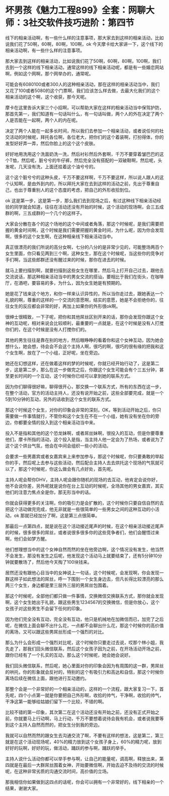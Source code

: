 # 坏男孩《魅力工程899》全套：网聊大师：3社交软件技巧进阶：第四节

线下的相亲活动啊，有一些什么样的注意事项，那大家去到这样的相亲活动，比如说我们花了50啊，60啊，80啊，100啊，ok 今天摩卡给大家讲一下，这个线下的相亲活动啊，有一些什么样的注意事项。

那大家去到这样的相亲活动，比如说我们花了50啊，60啊，80啊，100啊，我们去到一个这样的线下相亲活动，通常这样的线下相亲活动呢，都是有一些婚恋网站啊，例如这个网啊，那个网举办的，通常呢。

可能会有6080100或者300人的这种相亲活动，那在这样的相亲活动当中，我们又花了100或者5080的这个门票啊，我们应该怎么样去做，去最大化我们的这个相亲活动的这个啊，这个收获，那今天呢。

摩卡在这里告诉大家三个小招啊，可以帮助大家在这样的相亲活动当中保驾护防，那首先第一，我们知道有一句话叫什么，有一句话叫做，两个人的外在决定了两个人是否能在一起啊，两个人的内在呢。

决定了两个人能在一起多长时间，所以我们去参加一个相亲活动，或者说任何的社交活动的时候呢，拜托各位啊，各位老大，把你们的这个着装啊，打扮得体，你的发型好好弄一弄，然后你脸上的这个这个皮肤。

好好地用洗用这个洗面奶洗一洗，然后衬衫然后外套啊，千万不要穿着皱巴巴的这个T恤，然后呢，脏兮兮的牛仔裤，然后完全没有搭配的一双破鞋啊，然后呢，头发呢，几天没有洗，上面还挂着这个油兮兮的。

这个这个脏兮兮的这种头皮，千万不要这样啊，千万不要这样，所以说人跟人的这个认知啊，是由外到内的，所以拜托大家在去到这样的活动之前，先出于尊重自己，也出于尊重别人的这个态度的考虑，把自己的外形收拾到位。

ok 这是第一步，这是第一步，那么我们去到现场之后，有过这种线下相亲活动经验的同学就会知道，往往在活动还没有开始的时候，这个活动的现场啊，会三五成群的啊，三五成群的一个几个的这样子。

大家会分散在各个的这个场地的这个中间或者角落，那这个时候呢，是我们需要把握的黄金时间啊，这个时候是我们需要把握的黄金时间，为什么呢，因为你会发现啊，很多的这个女生啊，在这种相亲线下相亲活动当中。

真正很漂亮的我们所说的高分女啊，七分的八分的是非常少见的，可能整场两百个女生里面，你只看见两到三个啊，这种女生，那在这个时候呢，当这些你的竞争对手们啊，当这些郎群还没有醒过来的时候，那你在进去的时候。

就马上要扫描到啊，就要扫描到这些女生在哪里，然后马上打开自己过去，跟他去交流说话，那这种相亲活动当中的男女交流的搭讪，要相比于我们在街头，在咖啡厅，在酒吧，要容易的多，为什么，因为女生她是有预期的。

她是花了钱来这个地方，和你一样来认识异性的，所以当你走过去，跟她表达一个礼貌的啊，尊重的这样的一个交流的意愿啊，结实的意愿，她是不会拒绝你的，往往女生的反应都会非常的好，再加上如果你的外形很ok啊。

很绅士很精致，一下子呢，把你和其他屌丝区别开来的话，那你会发现你跟这个女神的互动呢，相对来说会比较顺利，最重要的一点就是，在这个时候是没有人打搅你们的，在这个时候是没有人打搅你们的。

其他的男生往往是靠在别的地方，然后眼睁睁的看着你和这个女神互动，因为她会想什么，她会想，待会会不会这个主持人啊，很巧的啊，很巧的很有缘的把我和这个女生啊，放在了一个小组，正好呢，坐在旁边。

她还在幻想这样，还在做着这样的梦的时候呢，你就已经开始行动了，这是第二步，这是第二步，那么在这一步做完之后，你跟这个女生可能会有个三五分钟，甚至更长时间的一个互动，这个时候你已经可以拿到她的联系方式。

因为你们聊得很好嘛，聊得很开心，那交换一个联系方式，所有的东西在这一步，在整个活动，官方的活动主持人，还没有说开始之前，这些全部要完成，就是一个5到10分钟的互动，另外的话收到这个女生的联系方式。

那这个时候这个女生，对你的印象会非常的深刻，OK，等到活动开始之后，你只需要做一件事情就行，不管你和这个女生在不在一个小组，她有没有坐在你的旁边，你都要全情的投入到这个相亲活动当中来。

投入不是指和其他的这个恐龙妹啊，或者屌丝妹啊，很投入的互动，但是你要尊重他们，摩卡所指的活动，这个投入是指，当主持人他一定会为了热场，或者说为了这个这个烘台气氛，他会在中间会组织一些小的活动。

会要求一些男嘉宾或者女嘉宾来上来参加参与，那这个时候呢，你只要勇敢的举起你的手，然后呢上去参与这些活动，然后配合主持人去去烘托这个现场的气氛就可以了，那这个时候呢，你这么做会有几点好处，首先呢。

主持人呢会帮你DHV，主持人呢会跟你随机的现场的去互动，他肯定会说你好，他不会说你差，另外呢就是说你在台上互动的时候呢，全场其他的男女嘉宾，其实他们的注意力焦点全是你，那无形当中的话。

你就会获得更多的关注啊，你的吸引力是会扩散的，这个时候你只要自信自然的去把这个活动做完完成，他无非就是一些很简单的一些男女之间的这种互动的小活动，ok 那就已经加分了啊，这是第三点很简单。

那最后一点第四点，就是说在这个活动接近尾声的时候，在这个相亲活动接近尾声的时候，很多很多的屌丝，或者说很多很多你的这些竞争者们，他们会醒悟过来啊，他们会如梦方醒。

他们想理想当中的这个女神自然而然的坐在他旁边啊，这个情况没有发生，他当然不会发生，那没有发生之后呢，他发现这个活动马上就要结束了，还有5分钟10分钟就要散场了，然后他今天掏了100块钱来。

居然还没有跟他心目当中的女神说上一句话，这个时候呢，会发现啊，你会发现一群这样子如此想法的屌丝，呼一下围到一个女生身边去，但凡长得比较漂亮的那么两三个女生，身边都是里三层外三层的男屌丝包围着。

那这个时候呢，全部他们都只做一件事情，交换微信交换联系方式，那你就会发现啊，这个女生她出于礼貌，跟这些男生1234567的交换微信，但是你放心，这个女孩子对这些男生不会留下任何的印象。

因为他们完全没有互动，完全没有互动，他只是机械地在加微信而已，加完了之后呢，在微信上面会聊不出什么花，一点都不会聊出什么花，那这个时候你的高价值的离场，又可以跟这些男屌丝形成一个强烈的对比。

那么为什么会形成一个强烈对比呢，这个时候你只要走过去说，哎那个林小姐，我先走了，那我们回头微信联系，然后这个女孩子因为之前，在开场活动开场之前，跟你已经有了一个扎实的互动，那么这个时候呢，她会她会说好。

我们回头微信联系，然后呢，她心里面对你的印象会因为有周围的这一群，男屌丝的哄托，你的形象就会反衬的，特别的这个有吸引力和高达和自信，那这个时候你离场后续在微信上面，跟他进行互动邀约。

那整个会是一个非常好的一个相亲活动的，这样的一个流程，跟大家复习一下，首先呢，四个小点第一就是你要把自己外形啊，收拾的帅气，干净啊，收拾的帅气，干净这第一能够给姑娘们留下一个比较，不错的啊。

比较不错的第一印象，其次第二在这个活动还没有开始之前，还没有正式开始之前，你就要马上行动啊，马上行动，千万不要想着说待会我有机会，或者说我要等到这个主持人自然而然的，把女生分到我的旁边。

我就可以自然而然的跟女生去沟通交流了啊，不要有这样的想法，这是第二，第三就是在这个活动现场呢，40%的精力放到这个女孩子身上，60%的精力呢，放到好好的玩啊，好好的玩，做活动，踊跃的参与啊，踊跃的举手。

主持人说什么活动你都可以举手参与啊，让自己的能量呢，调高啊，释放出来，第四就是在最后一大群屌丝围着女神，开始要微信啊，开始去迫不及待的交流的时候呢，在这种非常劣质的沟通交流时间，高价值的立场。

那我相信你如果做到这四点的话呢，你会可以拥有一个非常好的，线下相亲的一个结果，谢谢大家。